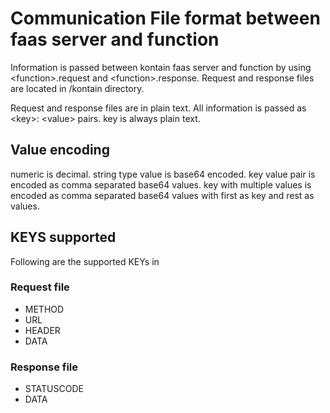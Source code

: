 # Communication File format between faas server and function

Information is passed between kontain faas server and function by using \<function\>.request and \<function\>.response.
Request and response files are located in /kontain directory.

Request and response files are in plain text. All information is passed as \<key\>: \<value\> pairs. key is always plain text.

## Value encoding

numeric is decimal.
string type value is base64 encoded.
key value pair is encoded as comma separated base64 values. 
key with multiple values is encoded as comma separated base64 values with first as key and rest as values.

## KEYS supported

Following are the supported KEYs in

### Request file

- METHOD
- URL
- HEADER
- DATA

### Response file

- STATUSCODE
- DATA

